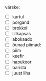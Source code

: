 värske:
- [ ] kartul
- [ ] porgand
- [ ] brokkol
- [ ] lillkapsas
- [ ] abokaado
- [ ] õunad
piimad:
- [ ] piim
- [ ] keefir
- [ ] hapukoor
- [ ] barista
- [ ] juust
liha